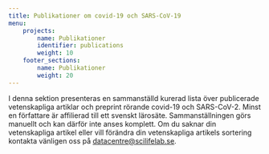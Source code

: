 ```yaml
---
title: Publikationer om covid-19 och SARS-CoV-19
menu:
    projects:
        name: Publikationer
        identifier: publications
        weight: 10
    footer_sections:
        name: Publikationer
        weight: 20
---
```


I denna sektion presenteras en sammanställd kurerad lista över publicerade vetenskapliga artiklar och preprint rörande covid-19 och SARS-CoV-2. Minst en författare är affilierad till ett svenskt lärosäte. Sammanställningen görs manuellt och kan därför inte anses komplett. Om du saknar din vetenskapliga artikel eller vill förändra din vetenskapliga artikels sortering kontakta vänligen oss på datacentre@scilifelab.se.
